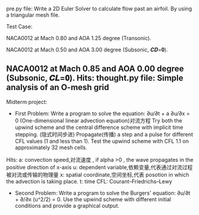 pre.py file:
Write a 2D Euler Solver to calculate flow past an airfoil. By using a triangular mesh file.

Test Case:

NACA0012 at Mach 0.80 and AOA 1.25 degree (Transonic).

NACA0012 at Mach 0.50 and AOA 3.00 degree (Subsonic, 𝑪𝑫=𝟎).

NACA0012 at Mach 0.85 and AOA 0.00 degree (Subsonic, 𝑪𝑳=𝟎).
Hits:
thought.py file: Simple analysis of an O-mesh grid
---------------------------------------------------------------------------------------------------
Midterm project:

- First Problem: Write a program to solve the equation: ∂u/∂t + a ∂u/∂x = 0 (One-dimensional linear advection equation)对流方程
Try both the upwind scheme and the central difference scheme with implicit time stepping. (隐式时间步进)
Propagate(传播) a step and a pulse for different CFL values (1 and less than 1).
Test the upwind scheme with CFL 1.1 on approximately 32 mesh cells.

Hits:
    a: convection speed,对流速度 , if alpha >0 , the wave propagates in the positive direction of x-axis
    u: dependent variable,依赖变量,代表通过对流过程被对流或传输的物理量
    x: spatial coordinate,空间坐标,代表 posotion in which the advection is taking place.
    t: time
    CFL: Courant–Friedrichs–Lewy
    
- Second Problem: Write a program to solve the Burgers' equation: ∂u/∂t + ∂/∂x (u^2/2) = 0.
Use the upwind scheme with different initial conditions and provide a graphical output.    
